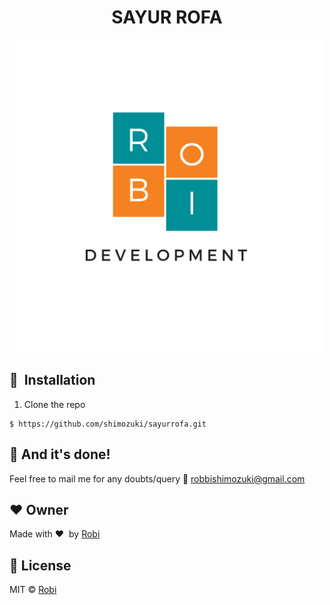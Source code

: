 <h1 align="center">SAYUR ROFA</h1>


<img src= "https://github.com/shimozuki/deteksi-masker/blob/master/images/2.png" height=500 width=500>

## 🚀&nbsp; Installation
1. Clone the repo
```
$ https://github.com/shimozuki/sayurrofa.git
```
## :clap: And it's done!
Feel free to mail me for any doubts/query 
:email: robbishimozuki@gmail.com

## :heart: Owner
Made with :heart:&nbsp;  by [Robi](https://github.com/shimozuki)


## :eyes: License
MIT © [Robi](https://github.com/shimozuki)
